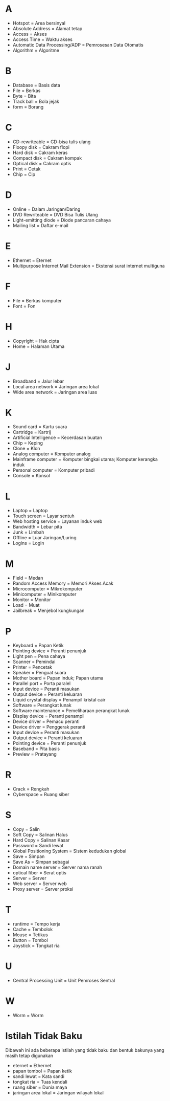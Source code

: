 # A
- Hotspot = Area bersinyal
- Absolute Address = Alamat tetap
- Access = Akses
- Access Time = Waktu akses
- Automatic Data Processing/ADP = Pemrosesan Data Otomatis
- Algorithm = Algoritme

# B
- Database = Basis data
- File = Berkas
- Byte = Bita
- Track ball = Bola jejak
- form = Borang

# C
- CD-rewriteable = CD-bisa tulis ulang
- Floopy disk = Cakram flopi
- Hard disk = Cakram keras
- Compact disk = Cakram kompak
- Optical disk = Cakram optis
- Print = Cetak
- Chip = Cip

# D
- Online = Dalam Jaringan/Daring
- DVD Rewriteable = DVD Bisa Tulis Ulang
- Light-emitting diode = Diode pancaran cahaya
- Mailing list = Daftar e-mail

# E
- Ethernet = Eternet
- Multipurpose Internet Mail Extension = Ekstensi surat internet multiguna

# F
- File = Berkas komputer
- Font = Fon

# H
- Copyright = Hak cipta
- Home = Halaman Utama

# J
- Broadband = Jalur lebar
- Local area network = Jaringan area lokal
- Wide area network = Jaringan area luas

# K
- Sound card = Kartu suara
- Cartridge = Kartrij
- Artificial Intelligence = Kecerdasan buatan
- Chip = Keping
- Clone = Klon
- Analog computer = Komputer analog
- Mainframe computer = Komputer bingkai utama; Komputer kerangka induk
- Personal computer = Komputer pribadi
- Console = Konsol

# L
- Laptop = Laptop
- Touch screen = Layar sentuh
- Web hosting service = Layanan induk web
- Bandwidth = Lebar pita
- Junk = Limbah
- Offline = Luar Jaringan/Luring
- Logins = Login

# M
- Field = Medan
- Random Access Memory = Memori Akses Acak
- Microcomputer = Mikrokomputer
- Minicomputer = Minikomputer
- Monitor = Monitor
- Load = Muat
- Jailbreak = Menjebol kungkungan

# P
- Keyboard = Papan Ketik
- Pointing device = Peranti penunjuk
- Light pen = Pena cahaya
- Scanner = Pemindai
- Printer = Pencetak
- Speaker = Penguat suara
- Mother board = Papan induk; Papan utama
- Parallel port = Porta paralel
- Input device = Peranti masukan
- Output device = Peranti keluaran
- Liquid crystal display = Penampil kristal cair
- Software = Perangkat lunak
- Software maintenance = Pemeliharaan perangkat lunak
- Display device = Peranti penampil
- Device driver = Pemacu peranti
- Device driver = Penggerak peranti
- Input device = Peranti masukan
- Output device = Peranti keluaran
- Pointing device = Peranti penunjuk
- Baseband = Pita basis
- Preview = Pratayang

# R
- Crack = Rengkah
- Cyberspace = Ruang siber

# S
- Copy = Salin
-  Soft Copy = Salinan Halus
-  Hard Copy  = Salinan Kasar
- Password = Sandi lewat
- Global Positioning System = Sistem kedudukan global
- Save = Simpan
- Save As = Simpan sebagai
- Domain name server = Server nama ranah
- optical fiber = Serat optis
- Server = Server
- Web server = Server web
- Proxy server = Server proksi

# T
- runtime = Tempo kerja
- Cache = Tembolok
- Mouse = Tetikus
- Button = Tombol
- Joystick = Tongkat ria

# U
- Central Processing Unit = Unit Pemroses Sentral

# W
- Worm = Worm


# Istilah Tidak Baku

Dibawah ini ada beberapa istilah yang tidak baku dan bentuk bakunya yang masih tetap digunakan

- eternet = Ethernet
- papan tombol = Papan ketik
- sandi lewat = Kata sandi
- tongkat ria = Tuas kendali
- ruang siber = Dunia maya
- jaringan area lokal = Jaringan wilayah lokal